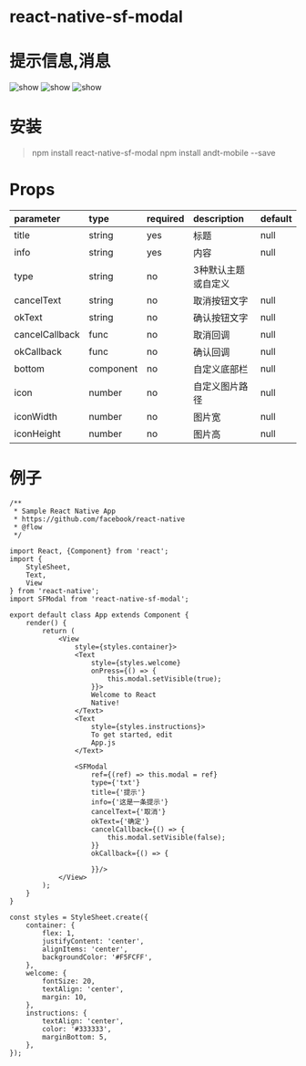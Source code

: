 # react-native-sf-modal

# 提示信息,消息

![show](./pic1.png) ![show](./pic2.png) ![show](./pic3.png)

# 安装
> npm install react-native-sf-modal
> npm install andt-mobile --save

# Props
|  parameter  |  type  |  required  |   description  |  default  |
|:-----|:-----|:-----|:-----|:-----|
|title|string|yes|标题|null|
|info|string|yes|内容|null|
|type|string|no|3种默认主题或自定义|
|cancelText|string|no|取消按钮文字|null|
|okText|string|no|确认按钮文字|null|
|cancelCallback|func|no|取消回调|null|
|okCallback|func|no|确认回调|null|
|bottom|component|no|自定义底部栏|null|
|icon|number|no|自定义图片路径|null|
|iconWidth|number|no|图片宽|null|
|iconHeight|number|no|图片高|null|

# 例子
```
/**
 * Sample React Native App
 * https://github.com/facebook/react-native
 * @flow
 */

import React, {Component} from 'react';
import {
    StyleSheet,
    Text,
    View
} from 'react-native';
import SFModal from 'react-native-sf-modal';

export default class App extends Component {
    render() {
        return (
            <View
                style={styles.container}>
                <Text
                    style={styles.welcome}
                    onPress={() => {
                        this.modal.setVisible(true);
                    }}>
                    Welcome to React
                    Native!
                </Text>
                <Text
                    style={styles.instructions}>
                    To get started, edit
                    App.js
                </Text>

                <SFModal
                    ref={(ref) => this.modal = ref}
                    type={'txt'}
                    title={'提示'}
                    info={'这是一条提示'}
                    cancelText={'取消'}
                    okText={'确定'}
                    cancelCallback={() => {
                        this.modal.setVisible(false);
                    }}
                    okCallback={() => {

                    }}/>
            </View>
        );
    }
}

const styles = StyleSheet.create({
    container: {
        flex: 1,
        justifyContent: 'center',
        alignItems: 'center',
        backgroundColor: '#F5FCFF',
    },
    welcome: {
        fontSize: 20,
        textAlign: 'center',
        margin: 10,
    },
    instructions: {
        textAlign: 'center',
        color: '#333333',
        marginBottom: 5,
    },
});


```
